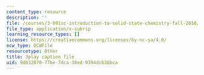 ```yaml
---
content_type: resource
description: ''
file: /courses/3-091sc-introduction-to-solid-state-chemistry-fall-2010/9d63207077be7dca38ed0394dcb36bca_StY_01uUFSY.srt
file_type: application/x-subrip
learning_resource_types: []
license: https://creativecommons.org/licenses/by-nc-sa/4.0/
ocw_type: OCWFile
resourcetype: Other
title: 3play caption file
uid: 9d632070-77be-7dca-38ed-0394dcb36bca
---
```

